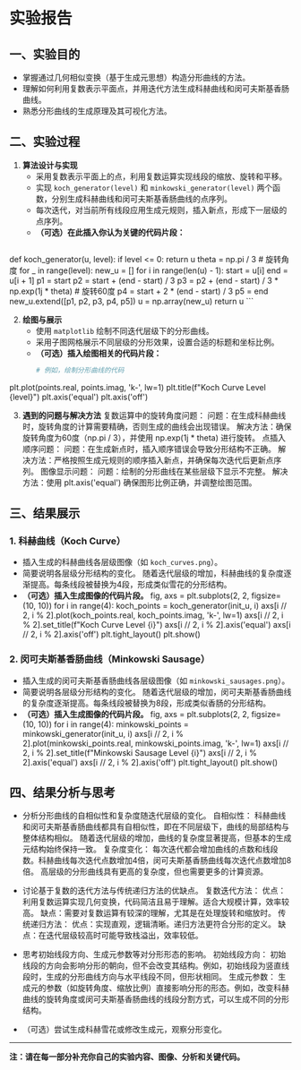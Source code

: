 # 实验报告

## 一、实验目的

- 掌握通过几何相似变换（基于生成元思想）构造分形曲线的方法。
- 理解如何利用复数表示平面点，并用迭代方法生成科赫曲线和闵可夫斯基香肠曲线。
- 熟悉分形曲线的生成原理及其可视化方法。

## 二、实验过程

1. **算法设计与实现**
   - 采用复数表示平面上的点，利用复数运算实现线段的缩放、旋转和平移。
   - 实现 `koch_generator(level)` 和 `minkowski_generator(level)` 两个函数，分别生成科赫曲线和闵可夫斯基香肠曲线的点序列。
   - 每次迭代，对当前所有线段应用生成元规则，插入新点，形成下一层级的点序列。
   - **（可选）在此插入你认为关键的代码片段：**
     ```python
def koch_generator(u, level):
    if level <= 0:
        return u
    theta = np.pi / 3  # 旋转角度
    for _ in range(level):
        new_u = []
        for i in range(len(u) - 1):
            start = u[i]
            end = u[i + 1]
            p1 = start
            p2 = start + (end - start) / 3
            p3 = p2 + (end - start) / 3 * np.exp(1j * theta)  # 旋转60度
            p4 = start + 2 * (end - start) / 3
            p5 = end
            new_u.extend([p1, p2, p3, p4, p5])
        u = np.array(new_u)
    return u
     ```

2. **绘图与展示**
   - 使用 `matplotlib` 绘制不同迭代层级下的分形曲线。
   - 采用子图网格展示不同层级的分形效果，设置合适的标题和坐标比例。
   - **（可选）插入绘图相关的代码片段：**
     ```python
     # 例如，绘制分形曲线的代码
plt.plot(points.real, points.imag, 'k-', lw=1)
plt.title(f"Koch Curve Level {level}")
plt.axis('equal')
plt.axis('off')

3. **遇到的问题与解决方法**
复数运算中的旋转角度问题：
问题：在生成科赫曲线时，旋转角度的计算需要精确，否则生成的曲线会出现错误。
解决方法：确保旋转角度为60度（np.pi / 3），并使用 np.exp(1j * theta) 进行旋转。
点插入顺序问题：
问题：在生成新点时，插入顺序错误会导致分形结构不正确。
解决方法：严格按照生成元规则的顺序插入新点，并确保每次迭代后更新点序列。
图像显示问题：
问题：绘制的分形曲线在某些层级下显示不完整。
解决方法：使用 plt.axis('equal') 确保图形比例正确，并调整绘图范围。

## 三、结果展示

### 1. 科赫曲线（Koch Curve）

- 插入生成的科赫曲线各层级图像（如 `koch_curves.png`）。
- 简要说明各层级分形结构的变化。
随着迭代层级的增加，科赫曲线的复杂度逐渐提高。每条线段被替换为4段，形成类似雪花的分形结构。
- **（可选）插入生成图像的代码片段。**
fig, axs = plt.subplots(2, 2, figsize=(10, 10))
for i in range(4):
    koch_points = koch_generator(init_u, i)
    axs[i // 2, i % 2].plot(koch_points.real, koch_points.imag, 'k-', lw=1)
    axs[i // 2, i % 2].set_title(f"Koch Curve Level {i}")
    axs[i // 2, i % 2].axis('equal')
    axs[i // 2, i % 2].axis('off')
plt.tight_layout()
plt.show()

### 2. 闵可夫斯基香肠曲线（Minkowski Sausage）

- 插入生成的闵可夫斯基香肠曲线各层级图像（如 `minkowski_sausages.png`）。
- 简要说明各层级分形结构的变化。
随着迭代层级的增加，闵可夫斯基香肠曲线的复杂度逐渐提高。每条线段被替换为8段，形成类似香肠的分形结构。
- **（可选）插入生成图像的代码片段。**
fig, axs = plt.subplots(2, 2, figsize=(10, 10))
for i in range(4):
    minkowski_points = minkowski_generator(init_u, i)
    axs[i // 2, i % 2].plot(minkowski_points.real, minkowski_points.imag, 'k-', lw=1)
    axs[i // 2, i % 2].set_title(f"Minkowski Sausage Level {i}")
    axs[i // 2, i % 2].axis('equal')
    axs[i // 2, i % 2].axis('off')
plt.tight_layout()
plt.show()

## 四、结果分析与思考

- 分析分形曲线的自相似性和复杂度随迭代层级的变化。
自相似性：
科赫曲线和闵可夫斯基香肠曲线都具有自相似性，即在不同层级下，曲线的局部结构与整体结构相似。
随着迭代层级的增加，曲线的复杂度显著提高，但基本的生成元结构始终保持一致。
复杂度变化：
每次迭代都会增加曲线的点数和线段数。科赫曲线每次迭代点数增加4倍，闵可夫斯基香肠曲线每次迭代点数增加8倍。
高层级的分形曲线具有更高的复杂度，但也需要更多的计算资源。

- 讨论基于复数的迭代方法与传统递归方法的优缺点。
复数迭代方法：
优点：利用复数运算实现几何变换，代码简洁且易于理解。适合大规模计算，效率较高。
缺点：需要对复数运算有较深的理解，尤其是在处理旋转和缩放时。
传统递归方法：
优点：实现直观，逻辑清晰。递归方法更符合分形的定义。
缺点：在迭代层级较高时可能导致栈溢出，效率较低。

- 思考初始线段方向、生成元参数等对分形形态的影响。
初始线段方向：
初始线段的方向会影响分形的朝向，但不会改变其结构。例如，初始线段为竖直线段时，生成的分形曲线方向与水平线段不同，但形状相同。
生成元参数：
生成元的参数（如旋转角度、缩放比例）直接影响分形的形态。例如，改变科赫曲线的旋转角度或闵可夫斯基香肠曲线的线段分割方式，可以生成不同的分形结构。

- （可选）尝试生成科赫雪花或修改生成元，观察分形变化。

---

**注：请在每一部分补充你自己的实验内容、图像、分析和关键代码。**
